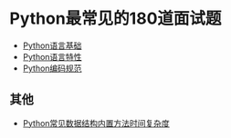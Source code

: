 # Python最常见的180道面试题

* [Python语言基础](https://github.com/Rosevil1874/CS_Python_Notes/blob/master/180_Q%26A/categories/basics.md)
* [Python语言特性](https://github.com/Rosevil1874/CS_Python_Notes/blob/master/180_Q%26A/categories/basics.md)
* [Python编码规范](https://github.com/Rosevil1874/CS_Python_Notes/blob/master/180_Q%26A/categories/coding_standards.md)

## 其他
* [Python常见数据结构内置方法时间复杂度](https://github.com/Rosevil1874/CS_Python_Notes/blob/master/180_Q%26A/categories/time_complexity.md)